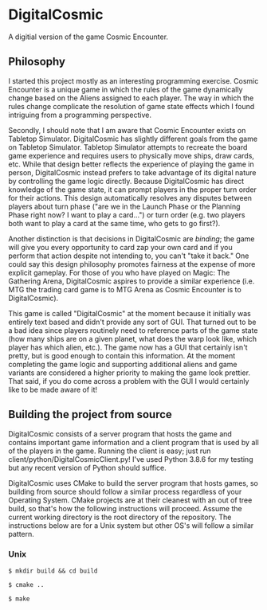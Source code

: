 # DigitalCosmic
A digitial version of the game Cosmic Encounter.

## Philosophy

I started this project mostly as an interesting programming exercise. Cosmic Encounter is a unique game in which the rules of the game dynamically change based on the Aliens assigned to each player. The way in which the rules change complicate the resolution of game state effects which I found intriguing from a programming perspective.

Secondly, I should note that I am aware that Cosmic Encounter exists on Tabletop Simulator. DigitalCosmic has slightly different goals from the game on Tabletop Simulator. Tabletop Simulator attempts to recreate the board game experience and requires users to physically move ships, draw cards, etc. While that design better reflects the experience of playing the game in person, DigitalCosmic instead prefers to take advantage of its digital nature by controlling the game logic directly. Because DigitalCosmic has direct knowledge of the game state, it can prompt players in the proper turn order for their actions. This design automatically resolves any disputes between players about turn phase ("are we in the Launch Phase or the Planning Phase right now? I want to play a card...") or turn order (e.g. two players both want to play a card at the same time, who gets to go first?).

Another distinction is that decisions in DigitalCosmic are *binding*; the game will give you every opportunity to card zap your own card and if you perform that action despite not intending to, you can't "take it back." One could say this design philosophy promotes fairness at the expense of more explicit gameplay. For those of you who have played on Magic: The Gathering Arena, DigitalCosmic aspires to provide a similar experience (i.e. MTG the trading card game is to MTG Arena as Cosmic Encounter is to DigitalCosmic).

This game is called "DigitalCosmic" at the moment because it initially was entirely text based and didn't provide any sort of GUI. That turned out to be a bad idea since players routinely need to reference parts of the game state (how many ships are on a given planet, what does the warp look like, which player has which alien, etc.). The game now has a GUI that certainly isn't pretty, but is good enough to contain this information. At the moment completing the game logic and supporting additional aliens and game variants are considered a higher priority to making the game look prettier. That said, if you do come across a problem with the GUI I would certainly like to be made aware of it!

## Building the project from source

DigitalCosmic consists of a server program that hosts the game and contains important game information and a client program that is used by all of the players in the game. Running the client is easy; just run client/python/DigitalCosmicClient.py! I've used Python 3.8.6 for my testing but any recent version of Python should suffice.

DigitalCosmic uses CMake to build the server program that hosts games, so building from source should follow a similar process regardless of your Operating System. CMake projects are at their cleanest with an out of tree build, so that's how the following instructions will proceed. Assume the current working directory is the root directory of the repository. The instructions below are for a Unix system but other OS's will follow a similar pattern.

### Unix

`$ mkdir build && cd build`

`$ cmake ..`

`$ make`


